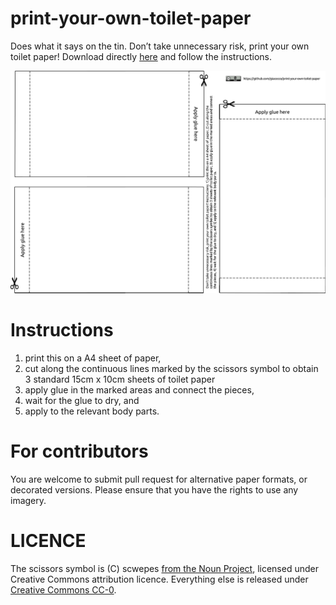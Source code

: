 print-your-own-toilet-paper
===========================

Does what it says on the tin. Don’t take unnecessary risk, print your own toilet paper! Download directly [here](https://github.com/giacecco/print-your-own-toilet-paper/raw/master/printable.pdf) and follow the instructions.

![alt text](small-image-for-readme.png "Preview image")

# Instructions
1. print this on a A4 sheet of paper,
2. cut along the continuous lines marked by the scissors symbol to obtain 3 standard 15cm x 10cm sheets of toilet paper
3. apply glue in the marked areas and connect the pieces,
4. wait for the glue to dry, and
5. apply to the relevant body parts.

# For contributors
You are welcome to submit pull request for alternative paper formats, or decorated versions. Please ensure that you have the rights to use any imagery.

# LICENCE
The scissors symbol is (C) scwepes [from the Noun Project](https://thenounproject.com/search/?q=scissors&i=1987730), licensed under Creative Commons attribution licence. Everything else is released under [Creative Commons CC-0](https://creativecommons.org/share-your-work/public-domain/cc0/).
